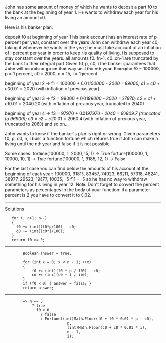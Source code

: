 John has some amount of money of which he wants to deposit a part f0 to the bank at the beginning of year 1. He wants to withdraw each year for his living an amount c0.

Here is his banker plan:

deposit f0 at beginning of year 1
his bank account has an interest rate of p percent per year, constant over the years
John can withdraw each year c0, taking it whenever he wants in the year; he must take account of an inflation of i percent per year in order to keep his quality of living. i is supposed to stay constant over the years.
all amounts f0..fn-1, c0..cn-1 are truncated by the bank to their integral part
Given f0, p, c0, i the banker guarantees that John will be able to go on that way until the nth year.
Example:
f0 = 100000, p = 1 percent, c0 = 2000, n = 15, i = 1 percent

beginning of year 2 -> f1 = 100000 + 0.01*100000 - 2000 = 99000;  c1 = c0 + c0*0.01 = 2020 (with inflation of previous year)

beginning of year 3 -> f2 =  99000 + 0.01*99000 - 2020  = 97970;  c2 = c1 + c1*0.01 = 2040.20 
(with inflation of previous year, truncated to 2040)

beginning of year 4 -> f3 =  97970 + 0.01*97970 - 2040  = 96909.7 (truncated to 96909); 
c3 = c2 + c2*0.01 = 2060.4 (with inflation of previous year, truncated to 2060)
and so on...

John wants to know if the banker's plan is right or wrong. Given parameters f0, p, c0, n, i build a function fortune which returns true if John can make a living until the nth year and false if it is not possible.

Some cases:
fortune(100000, 1, 2000, 15, 1) -> True
fortune(100000, 1, 10000, 10, 1) -> True
fortune(100000, 1, 9185, 12, 1) -> False

For the last case you can find below the amounts of his account at the beginning of each year:
100000, 91815, 83457, 74923, 66211, 57318, 48241, 38977, 29523, 19877, 10035, -5
f11 = -5 so he has no way to withdraw something for his living in year 12.
Note:
Don't forget to convert the percent parameters as percentages in the body of your function: if a parameter percent is 2 you have to convert it to 0.02.

----------------------------------------------

Solutions

       for (; n>1; n--)
       {
         f0 += (int)(f0*p/100) - c0;
         c0 += (int)(c0*i/100);
       }       
       return f0 >= 0;

------------

       
            Boolean answer = true;
            
            for (int x = 0; x < n - 1; ++x) 
            {
                f0 += (int)(f0 * p / 100) - c0;
                c0 += (int)(c0 * i / 100);
            }
            if (f0 < 0) { answer = false; }
            return answer;

------------


            => n == 0
                ? true
                : f0 < 0
                    ? false
                    : Fortune((int)Math.Floor(f0 + f0 * 0.01 * p - c0), 
                                p,
                                (int)Math.Floor(c0 + c0 * 0.01 * i), 
                                n - 1, 
                                i);	
